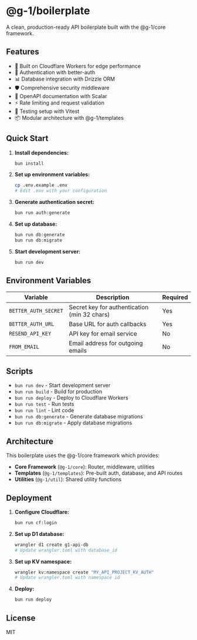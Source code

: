 # @g-1/boilerplate

A clean, production-ready API boilerplate built with the @g-1/core framework.

## Features

- 🚀 Built on Cloudflare Workers for edge performance
- 🔐 Authentication with better-auth
- 📊 Database integration with Drizzle ORM
- 🛡️ Comprehensive security middleware
- 📝 OpenAPI documentation with Scalar
- ⚡ Rate limiting and request validation
- 🧪 Testing setup with Vitest
- 📦 Modular architecture with @g-1/templates

## Quick Start

1. **Install dependencies:**
   ```bash
   bun install
   ```

2. **Set up environment variables:**
   ```bash
   cp .env.example .env
   # Edit .env with your configuration
   ```

3. **Generate authentication secret:**
   ```bash
   bun run auth:generate
   ```

4. **Set up database:**
   ```bash
   bun run db:generate
   bun run db:migrate
   ```

5. **Start development server:**
   ```bash
   bun run dev
   ```

## Environment Variables

| Variable | Description | Required |
|----------|-------------|----------|
| `BETTER_AUTH_SECRET` | Secret key for authentication (min 32 chars) | Yes |
| `BETTER_AUTH_URL` | Base URL for auth callbacks | Yes |
| `RESEND_API_KEY` | API key for email service | No |
| `FROM_EMAIL` | Email address for outgoing emails | No |

## Scripts

- `bun run dev` - Start development server
- `bun run build` - Build for production
- `bun run deploy` - Deploy to Cloudflare Workers
- `bun run test` - Run tests
- `bun run lint` - Lint code
- `bun run db:generate` - Generate database migrations
- `bun run db:migrate` - Apply database migrations

## Architecture

This boilerplate uses the @g-1/core framework which provides:

- **Core Framework** (`@g-1/core`): Router, middleware, utilities
- **Templates** (`@g-1/templates`): Pre-built auth, database, and API routes
- **Utilities** (`@g-1/util`): Shared utility functions

## Deployment

1. **Configure Cloudflare:**
   ```bash
   bun run cf:login
   ```

2. **Set up D1 database:**
   ```bash
   wrangler d1 create g1-api-db
   # Update wrangler.toml with database_id
   ```

3. **Set up KV namespace:**
   ```bash
   wrangler kv:namespace create "MY_API_PROJECT_KV_AUTH"
   # Update wrangler.toml with namespace id
   ```

4. **Deploy:**
   ```bash
   bun run deploy
   ```

## License

MIT